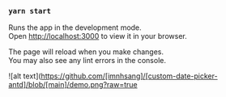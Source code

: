 ### `yarn start`

Runs the app in the development mode.\
Open [http://localhost:3000](http://localhost:3000) to view it in your browser.

The page will reload when you make changes.\
You may also see any lint errors in the console.


![alt text](https://github.com/[imnhsang]/[custom-date-picker-antd]/blob/[main]/demo.png?raw=true
